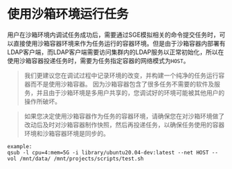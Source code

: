 # 使用沙箱环境运行任务

用户在沙箱环境内调试任务成功后，需要通过SGE模拟相关的命令提交任务时，可以直接使用沙箱容器环境来作为任务运行的容器环境。但是由于沙箱容器内部署有LDAP客户端，而LDAP客户端需要访问集群内的LDAP服务以正常初始化，所以在使用沙箱容器投递任务时，需要为任务指定容器的网络模式为`HOST`。

> 我们更建议您在调试过程中记录环境的改变，并构建一个纯净的任务运行容器而不是使用沙箱容器。
因为沙箱容器包含了很多任务不需要的软件及服务，并且由于沙箱环境是多用户共享的，您调试好的环境可能被其他用户的操作所破坏。

> 如果您决定使用沙箱容器作为任务的容器环境，请确保您在对沙箱环境做了改动后及时对沙箱容器制作快照，然后再投递任务，以确保任务使用的容器环境和沙箱容器环境是同步的。
```
example:
qsub -l cpu=4:mem=5G -i library/ubuntu20.04-dev:latest --net HOST --vol /mnt/data/ /mnt/projects/scripts/test.sh
```